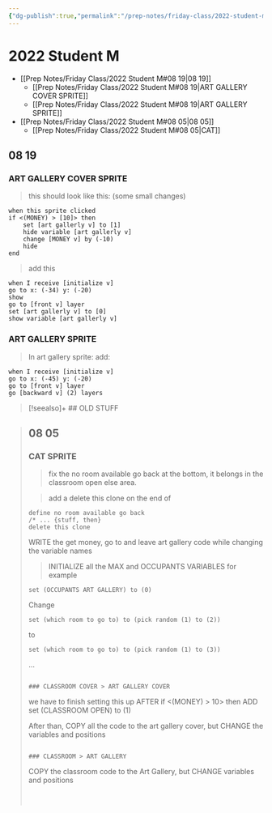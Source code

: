 ```yaml
---
{"dg-publish":true,"permalink":"/prep-notes/friday-class/2022-student-m/","dgHomeLink":true,"dgPassFrontmatter":false}
---
```



# 2022 Student M

- [[Prep Notes/Friday Class/2022 Student M#08 19|08 19]]
	- [[Prep Notes/Friday Class/2022 Student M#08 19|ART GALLERY COVER SPRITE]]
	- [[Prep Notes/Friday Class/2022 Student M#08 19|ART GALLERY SPRITE]]
- [[Prep Notes/Friday Class/2022 Student M#08 05|08 05]]
	- [[Prep Notes/Friday Class/2022 Student M#08 05|CAT]]


<div class="blocks">

## 08 19

### ART GALLERY COVER SPRITE

> this should look like this: (some small changes)

```
when this sprite clicked
if <(MONEY) > [10]> then
    set [art gallerly v] to [1]
    hide variable [art gallerly v]
    change [MONEY v] by (-10)
    hide
end
```

> add this

```
when I receive [initialize v]
go to x: (-34) y: (-20)
show
go to [front v] layer
set [art gallerly v] to [0]
show variable [art gallerly v]
```

### ART GALLERY SPRITE

> In art gallery sprite:
> add:

``` 
when I receive [initialize v]
go to x: (-45) y: (-20)
go to [front v] layer
go [backward v] (2) layers
```


>[!seealso]+ ## OLD STUFF

> ## 08 05
> 
> ### CAT SPRITE
> 
> >fix the no room available go back at the bottom,
> it belongs in the classroom open else area.
> 
> >add a delete this clone on the end of
> ```
> define no room available go back
> /* ... {stuff, then}
> delete this clone
> ```
> 
> 
> WRITE the get money, go to and leave art gallery code
> while changing the variable names
> 
> >INITIALIZE all the MAX and OCCUPANTS VARIABLES
> for example
> 
> ```
> set (OCCUPANTS ART GALLERY) to (0)
> ```
> 
> Change 
> 
> ```
> set (which room to go to) to (pick random (1) to (2))
> ```
> to
> ```
> set (which room to go to) to (pick random (1) to (3))
> ```
> ...
> 
> 
> 
> 
> ```
> 
> ### CLASSROOM COVER > ART GALLERY COVER
> 
> ```
> we have to finish setting this up
> AFTER
> if <(MONEY) > 10> then
> ADD
> set (CLASSROOM OPEN) to (1)
> 
> 
> After than, COPY all the code to the art gallery cover,
> but CHANGE the variables and positions
> ```
> 
> ### CLASSROOM > ART GALLERY
> 
> ```
> COPY the classroom code to the Art Gallery,
> but CHANGE variables and positions
> ```
> 
> 
> 

</div>